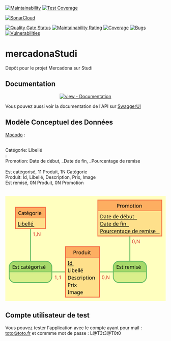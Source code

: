 [![Maintainability](https://api.codeclimate.com/v1/badges/7ba64b33c0e17d386d82/maintainability)](https://codeclimate.com/github/damienhoareau/mercadonaStudi/maintainability) [![Test Coverage](https://api.codeclimate.com/v1/badges/7ba64b33c0e17d386d82/test_coverage)](https://codeclimate.com/github/damienhoareau/mercadonaStudi/test_coverage)

[![SonarCloud](https://sonarcloud.io/images/project_badges/sonarcloud-white.svg)](https://sonarcloud.io/summary/new_code?id=damienhoareau_mercadonaStudi)

[![Quality Gate Status](https://sonarcloud.io/api/project_badges/measure?project=damienhoareau_mercadonaStudi&metric=alert_status)](https://sonarcloud.io/summary/overall?id=damienhoareau_mercadonaStudi)
[![Maintainability Rating](https://sonarcloud.io/api/project_badges/measure?project=damienhoareau_mercadonaStudi&metric=sqale_rating)](https://sonarcloud.io/summary/overall?id=damienhoareau_mercadonaStudi)
[![Coverage](https://sonarcloud.io/api/project_badges/measure?project=damienhoareau_mercadonaStudi&metric=coverage)](https://sonarcloud.io/summary/overall?id=damienhoareau_mercadonaStudi)
[![Bugs](https://sonarcloud.io/api/project_badges/measure?project=damienhoareau_mercadonaStudi&metric=bugs)](https://sonarcloud.io/summary/overall?id=damienhoareau_mercadonaStudi)
[![Vulnerabilities](https://sonarcloud.io/api/project_badges/measure?project=damienhoareau_mercadonaStudi&metric=vulnerabilities)](https://sonarcloud.io/summary/overall?id=damienhoareau_mercadonaStudi)

# mercadonaStudi
Dépôt pour le projet Mercadona sur Studi

## Documentation

<div align="center">

[![view - Documentation](https://img.shields.io/badge/view-Documentation-blue?style=for-the-badge)](https://damienhoareau.github.io/mercadonaStudi "Aller vers la documentation")

</div>

Vous pouvez aussi voir la documentation de l'API sur [SwaggerUI](https://cosmosdeveloppement.ddns.net/swagger)

## Modèle Conceptuel des Données

[Mocodo](https://www.mocodo.net/) :

<br/>
Catégorie: Libellé<br/>
:<br/>
Promotion: Date de début, _Date de fin, _Pourcentage de remise<br/>
<br/>
Est catégorisé, 11 Produit, 1N Catégorie<br/>
Produit: Id, Libellé, Description, Prix, Image<br/>
Est remisé, 0N Produit, 0N Promotion<br/>
<br/>

<br/>
<img src="./Produits.svg">

## Compte utilisateur de test

Vous pouvez tester l'application avec le compte ayant pour mail : toto@toto.fr
et commme mot de passe : L@T3t3@T0t0
